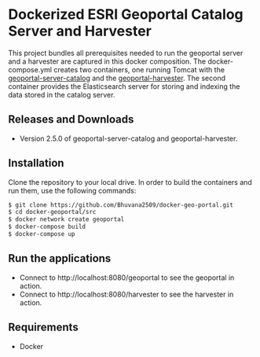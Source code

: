 # Dockerized ESRI Geoportal Catalog Server and Harvester 
This project bundles all prerequisites needed to run the geoportal server and a harvester are captured in this docker composition. The docker-compose.yml creates two containers, one running Tomcat with the [geoportal-server-catalog](https://github.com/Esri/geoportal-server-catalog) and the [geoportal-harvester](https://github.com/Esri/geoportal-harvester). The second container provides the Elasticsearch server for storing and indexing the data stored in the catalog server.

## Releases and Downloads
- Version 2.5.0 of geoportal-server-catalog and geoportal-harvester.

## Installation
 
Clone the repository to your local drive. In order to build the containers and run them, use the following commands:
```bash
$ git clone https://github.com/Bhuvana2509/docker-geo-portal.git
$ cd docker-geoportal/src
$ docker network create geoportal
$ docker-compose build
$ docker-compose up
```

## Run the applications

* Connect to http://localhost:8080/geoportal to see the geoportal in action. 
* Connect to http://localhost:8080/harvester to see the harvester in action. 

## Requirements

* Docker

